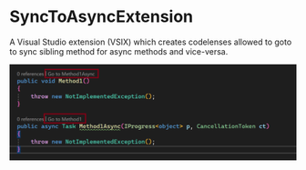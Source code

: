 # SyncToAsyncExtension

A Visual Studio extension (VSIX) which creates codelenses allowed to goto to sync sibling method for async methods and vice-versa.

![Image 1](example0.png)
